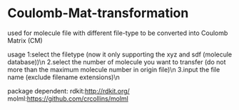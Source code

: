 # Coulomb-Mat-transformation
used for molecule file with different file-type to be converted into Coulomb Matrix (CM)

usage
1:select the filetype (now it only supporting the xyz and sdf (molecule database))\n
2.select the number of molecule you want to transfer (do not more than the maximum molecule number in origin file)\n
3.input the file name (exclude filename extensions)\n

package dependent:
rdkit:http://rdkit.org/
molml:https://github.com/crcollins/molml
